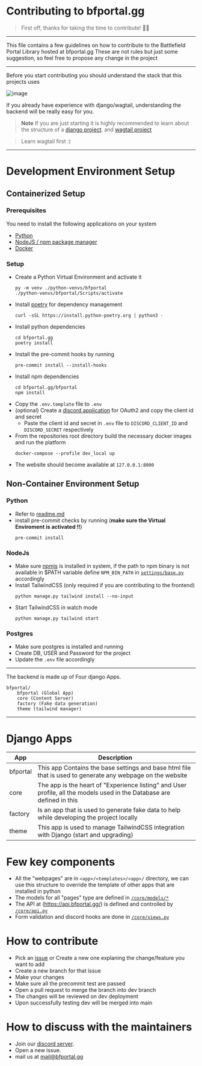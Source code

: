 # Contributing to bfportal.gg

> First off, thanks for taking the time to contribute! 🎉🎉

---

This file contains a few guidelines on how to contribute to the Battlefield Portal Library hosted at bfportal.gg
These are not rules but just some suggestion, so feel free to propose any change in the project

---

Before you start contributing you should understand the stack that this projects uses

![image](https://i.imgur.com/INghzbZ.png)

If you already have experience with django/wagtail, understanding the backend will be really easy for you.

> **Note**
> If you are just starting it is highly recommended to learn about the structure of a [django project](https://docs.djangoproject.com/en/4.1/intro/tutorial01/). and [wagtail project](https://docs.wagtail.org/en/stable/getting_started/tutorial.html)

> Learn wagtail first :)

---

# Development Environment Setup

## Containerized Setup

### Prerequisites

You need to install the following applications on your system

- [Python](https://www.python.org/downloads/)
- [NodeJS / npm package manager](https://nodejs.org/en/download)
- [Docker](https://www.docker.com)

### Setup

- Create a Python Virtual Environment and activate it
  ```
  py -m venv ./python-venvs/bfportal
  ./python-venvs/bfportal/Scripts/activate
  ```
- Install [poetry](https://python-poetry.org/docs/#installation) for dependency management
  ```
  curl -sSL https://install.python-poetry.org | python3 -
  ```
- Install python dependencies
  ```
  cd bfportal.gg
  poetry install
  ```
- Install the pre-commit hooks by running
  ```
  pre-commit install --install-hooks
  ```
- Install npm dependencies
  ```
  cd bfportal.gg/bfportal
  npm install
  ```
- Copy the `.env.template` file to `.env`
- (optional) Create a [discord application](https://discord.com/developers/applications) for OAuth2 and copy the client id and secret
  - Paste the client id and secret in `.env` file to `DISCORD_CLIENT_ID` and `DISCORD_SECRET` respectively
- From the repositories root directory build the necessary docker images and run the platform
  ```
  docker-compose --profile dev_local up
  ```
- The website should become available at `127.0.0.1:8000`

## Non-Container Environment Setup

### Python

- Refer to [readme.md](/README.md#how-to-run-locally)
- install pre-commit checks by running (**make sure the Virtual Enviroment is activated !!**)
  ```
  pre-commit install
  ```

### NodeJs

- Make sure [npmjs](https://docs.npmjs.com/downloading-and-installing-node-js-and-npm) is installed in system, if the path to npm binary is not available in \$PATH variable define `NPM_BIN_PATH` in [`settings/base.py`](/bfportal/bfportal/settings/base.py#L75) accordingly
- Install TailwindCSS (only required if you are contributing to the frontend)
  ```
  python manage.py tailwind install --no-input
  ```
- Start TailwindCSS in watch mode
  ```
  python manage.py tailwind start
  ```

### Postgres

- Make sure postgres is installed and running
- Create DB, USER and Password for the project
- Update the `.env` file accordingly

---

The backend is made up of Four django Apps.

```
bfportal/
    bfportal (Global App)
    core (Content Server)
    factory (Fake data generation)
    theme (tailwind manager)
```

---

# Django Apps

| App      | Description                                                                                                            |
| -------- | ---------------------------------------------------------------------------------------------------------------------- |
| bfportal | This app Contains the base settings and base html file that is used to generate any webpage on the website             |
| core     | The app is the heart of "Experience listing" and User profile, all the models used in the Database are defined in this |
| factory  | Is an app that is used to generate fake data to help while developing the project locally                              |
| theme    | This app is used to manage TailwindCSS integration with Django (start and upgrading)                                   |

# Few key components

- All the "webpages" are in `<app>/<templates>/<app>/` directory, we can use this structure to override the template of other apps that are installed in python
- The models for all "pages" type are defined in [`/core/models/*`](/bfportal/core/models)
- The API at (https://api.bfportal.gg/) is defined and controlled by [`/core/api.py`](/bfportal/core/api.py)
- Form validation and discord hooks are done in [`/core/views.py`](/bfportal/core/views.py)

# How to contribute

- Pick an [issue](https://github.com/battlefield-portal-community/bfportal.gg/issues) or Create a new one explaning the change/feature you want to add
- Create a new branch for that issue
- Make your changes
- Make sure all the precommit test are passed
- Open a pull request to merge the branch into dev branch
- The changes will be reviewed on dev deployment
- Upon successfully testing dev will be merged into main

# How to discuss with the maintainers

- Join our [discord server](https://discord.bfportal.gg/).
- Open a new issue.
- mail us at mail@bfportal.gg
